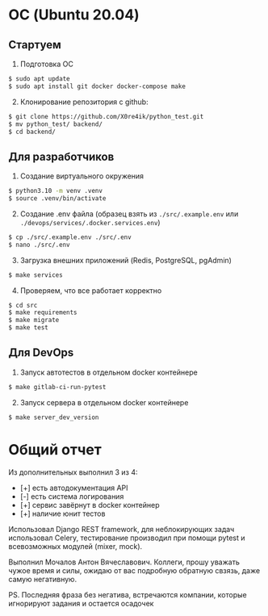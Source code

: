 
# ОС (Ubuntu 20.04)
## Стартуем
1. Подготовка ОС
```sh
$ sudo apt update
$ sudo apt install git docker docker-compose make
```
2. Клонирование репозитория с github:
```sh
$ git clone https://github.com/X0re4ik/python_test.git
$ mv python_test/ backend/ 
$ cd backend/
```

## Для разработчиков
1. Создание виртуального окружения
```sh
$ python3.10 -m venv .venv
$ source .venv/bin/activate
```
2. Создание .env файла (образец взять из `./src/.example.env` или `./devops/services/.docker.services.env`)
```sh
$ cp ./src/.example.env ./src/.env
$ nano ./src/.env
```
3. Загрузка внешних приложений (Redis, PostgreSQL, pgAdmin)
```sh
$ make services
```
4. Проверяем, что все работает корректно
```sh
$ cd src
$ make requirements
$ make migrate
$ make test
```

## Для DevOps
1. Запуск автотестов в отдельном docker контейнере
```sh
$ make gitlab-ci-run-pytest
```
2. Запуск сервера в отдельном docker контейнере
```sh
$ make server_dev_version
```



# Общий отчет
Из дополнительных выполнил 3 из 4:
- [+] есть автодокументация API
- [-] есть система логирования
- [+] сервис завёрнут в docker контейнер
- [+] наличие юнит тестов

Использовал Django REST framework, для неблокирующих задач использовал Celery, 
тестирование производил при помощи pytest и всевозможных модулей (mixer, mock).

Выполнил Мочалов Антон Вячеславович. 
Коллеги, прошу уважать чужое время и силы, ожидаю от вас подробную обратную свзязь, даже самую негативную.

PS. Последняя фраза без негатива, встречаются компании, которые игнорируют задания и остается осадочек
